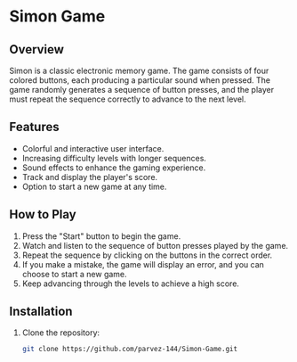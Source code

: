 # Simon Game

## Overview

Simon is a classic electronic memory game. The game consists of four colored buttons, each producing a particular sound when pressed. The game randomly generates a sequence of button presses, and the player must repeat the sequence correctly to advance to the next level.

## Features

- Colorful and interactive user interface.
- Increasing difficulty levels with longer sequences.
- Sound effects to enhance the gaming experience.
- Track and display the player's score.
- Option to start a new game at any time.

## How to Play

1. Press the "Start" button to begin the game.
2. Watch and listen to the sequence of button presses played by the game.
3. Repeat the sequence by clicking on the buttons in the correct order.
4. If you make a mistake, the game will display an error, and you can choose to start a new game.
5. Keep advancing through the levels to achieve a high score.

## Installation

1. Clone the repository:
   ```bash
   git clone https://github.com/parvez-144/Simon-Game.git
